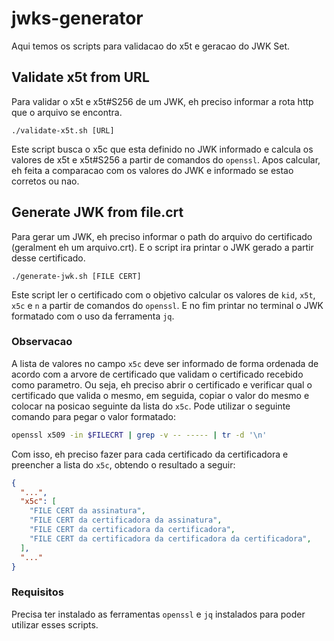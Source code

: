 # jwks-generator
Aqui temos os scripts para validacao do x5t e geracao do JWK Set.


## Validate x5t from URL

Para validar o x5t e x5t#S256 de um JWK, eh preciso informar a rota http que o arquivo se encontra.

```
./validate-x5t.sh [URL]
```

Este script busca o x5c que esta definido no JWK informado e calcula os valores de x5t e x5t#S256 a partir de comandos do `openssl`.
Apos calcular, eh feita a comparacao com os valores do JWK e informado se estao corretos ou nao.


## Generate JWK from file.crt

Para gerar um JWK, eh preciso informar o path do arquivo do certificado (geralment eh um arquivo.crt).
E o script ira printar o JWK gerado a partir desse certificado.

```
./generate-jwk.sh [FILE CERT]
```

Este script ler o certificado com o objetivo calcular os valores de `kid`, `x5t`, `x5c` e `n` a partir de comandos do `openssl`.
E no fim printar no terminal o JWK formatado com o uso da ferramenta `jq`.


### Observacao

A lista de valores no campo `x5c` deve ser informado de forma ordenada de acordo com a arvore de certificado que validam o certificado recebido como parametro. Ou seja, eh preciso abrir o certificado e verificar qual o certificado que valida o mesmo, em seguida, copiar o valor do mesmo e colocar na posicao seguinte da lista do `x5c`.
Pode utilizar o seguinte comando para pegar o valor formatado:

```sh
openssl x509 -in $FILECRT | grep -v -- ----- | tr -d '\n'
```

Com isso, eh preciso fazer para cada certificado da certificadora e preencher a lista do `x5c`, obtendo o resultado a seguir:

```json
{
  "...",
  "x5c": [
    "FILE CERT da assinatura",
    "FILE CERT da certificadora da assinatura",
    "FILE CERT da certificadora da certificadora",
    "FILE CERT da certificadora da certificadora da certificadora",
  ],
  "..."
}
```


### Requisitos

Precisa ter instalado as ferramentas `openssl` e `jq` instalados para poder utilizar esses scripts.
